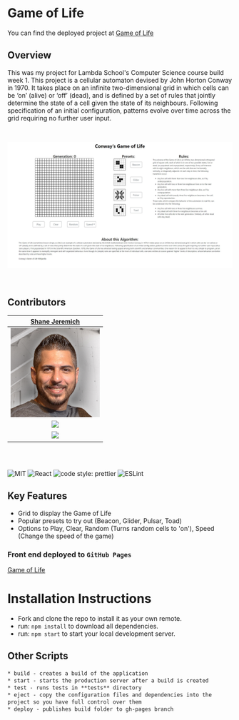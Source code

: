 # Game of Life

You can find the deployed project at [Game of Life](https://shanejeremich.github.io/Game-of-Life/)

## Overview

This was my project for Lambda School's Computer Science course build week 1. This project is a cellular automaton devised by John Horton Conway in 1970. It takes place on an infinite two-dimensional grid in which cells can be ‘on’ (alive) or ‘off’ (dead), and is defined by a set of rules that jointly determine the state of a cell given the state of its neighbours. Following specification of an initial configuration, patterns evolve over time across the grid requiring no further user input.

<br>

![Game of Life](/public/images/screenshot.jpg)

<br>

## Contributors

|                                        [Shane Jeremich](https://github.com/sjeremich23)                                        |
| :----------------------------------------------------------------------------------------------------------------------------: |
|                     [<img src="public/images/shane.png" width = "200" />](https://github.com/sjeremich23)                      |
|                    [<img src="https://github.com/favicon.ico" width="15"> ](https://github.com/sjeremich23)                    |
| [ <img src="https://static.licdn.com/sc/h/al2o9zrvru7aqj8e1x2rzsrca" width="15"> ](https://www.linkedin.com/in/shanejeremich/) |

<br>
<br>

![MIT](https://img.shields.io/packagist/l/doctrine/orm.svg)
![React](https://img.shields.io/badge/react-v16.13.1-blue.svg)
![code style: prettier](https://img.shields.io/badge/code_style-prettier-ff69b4.svg?style=flat-square)
![ESLint](https://img.shields.io/badge/ESLint-4B3263?logo=eslint&logoColor=white)

## Key Features

- Grid to display the Game of Life
- Popular presets to try out (Beacon, Glider, Pulsar, Toad)
- Options to Play, Clear, Random (Turns random cells to 'on'), Speed (Change the speed of the game)

### Front end deployed to `GitHub Pages`

[Game of Life](https://sjeremich23.github.io/Game-of-Life/)

# Installation Instructions

- Fork and clone the repo to install it as your own remote.
- run: `npm install` to download all dependencies.
- run: `npm start` to start your local development server.

## Other Scripts

    * build - creates a build of the application
    * start - starts the production server after a build is created
    * test - runs tests in **tests** directory
    * eject - copy the configuration files and dependencies into the project so you have full control over them
    * deploy - publishes build folder to gh-pages branch
